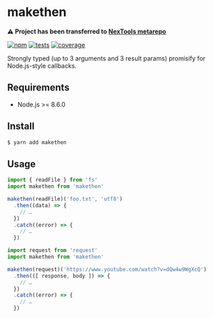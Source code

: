 # makethen

**:warning: Project has been transferred to [NexTools metarepo](https://github.com/nextools/metarepo/tree/master/packages/makethen)**

[![npm](https://img.shields.io/npm/v/makethen.svg?style=flat-square)](https://www.npmjs.com/package/makethen) [![tests](https://img.shields.io/travis/deepsweet/makethen/master.svg?label=tests&style=flat-square)](https://travis-ci.org/deepsweet/makethen) [![coverage](https://img.shields.io/codecov/c/github/deepsweet/makethen.svg?style=flat-square)](https://codecov.io/github/deepsweet/makethen)

Strongly typed (up to 3 arguments and 3 result params) promisify for Node.js-style callbacks.

## Requirements

* Node.js >= 8.6.0

## Install

```sh
$ yarn add makethen
```

## Usage

```js
import { readFile } from 'fs'
import makethen from 'makethen'

makethen(readFile)('foo.txt', 'utf8')
  .then((data) => {
    // …
  })
  .catch((error) => {
    // …
  })
```

```js
import request from 'request'
import makethen from 'makethen'

makethen(request)('https://www.youtube.com/watch?v=dQw4w9WgXcQ')
  .then(([ response, body ]) => {
    // …
  })
  .catch((error) => {
    // …
  })
```
